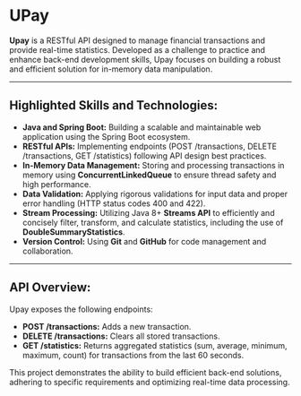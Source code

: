
# UPay
**Upay** is a RESTful API designed to manage financial transactions and provide real-time statistics. Developed as a challenge to practice and enhance back-end development skills, Upay focuses on building a robust and efficient solution for in-memory data manipulation.

---

## Highlighted Skills and Technologies:

* **Java and Spring Boot:** Building a scalable and maintainable web application using the Spring Boot ecosystem.
* **RESTful APIs:** Implementing endpoints (POST /transactions, DELETE /transactions, GET /statistics) following API design best practices.
* **In-Memory Data Management:** Storing and processing transactions in memory using **ConcurrentLinkedQueue** to ensure thread safety and high performance.
* **Data Validation:** Applying rigorous validations for input data and proper error handling (HTTP status codes 400 and 422).
* **Stream Processing:** Utilizing Java 8+ **Streams API** to efficiently and concisely filter, transform, and calculate statistics, including the use of **DoubleSummaryStatistics**.
* **Version Control:** Using **Git** and **GitHub** for code management and collaboration.

---

## API Overview:

Upay exposes the following endpoints:

* **POST /transactions:** Adds a new transaction.
* **DELETE /transactions:** Clears all stored transactions.
* **GET /statistics:** Returns aggregated statistics (sum, average, minimum, maximum, count) for transactions from the last 60 seconds.

This project demonstrates the ability to build efficient back-end solutions, adhering to specific requirements and optimizing real-time data processing.
